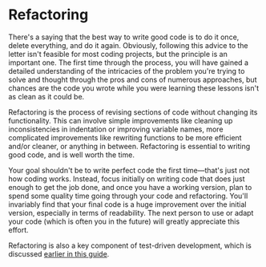 # Refactoring

There's a saying that the best way to write good code is to do it once, delete
everything, and do it again. Obviously, following this advice to the letter
isn't feasible for most coding projects, but the principle is an important one.
The first time through the process, you will have gained a detailed
understanding of the intricacies of the problem you're trying to solve and
thought through the pros and cons of numerous approaches, but chances are the
code you wrote while you were learning these lessons isn't as clean as it could
be.

Refactoring is the process of revising sections of code without changing its
functionality. This can involve simple improvements like cleaning up
inconsistencies in indentation or improving variable names, more complicated
improvements like rewriting functions to be more efficient and/or cleaner, or
anything in between. Refactoring is essential to writing good code, and is well
worth the time.

Your goal shouldn't be to write perfect code the first time—that's just not how
coding works. Instead, focus initially on writing code that does just enough to
get the job done, and once you have a working version, plan to spend some
quality time going through your code and refactoring. You'll invariably find
that your final code is a huge improvement over the initial version, especially
in terms of readability. The next person to use or adapt your code (which is
often you in the future) will greatly appreciate this effort.

Refactoring is also a key component of test-driven development, which is
discussed
[earlier in this guide](quality_assurance.md#test-driven-development).
